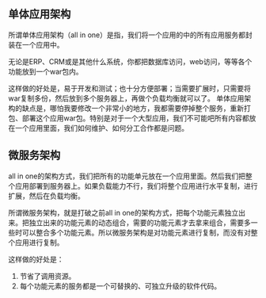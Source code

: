 ## 单体应用架构
所谓单体应用架构（all in one）是指，我们将一个应用的中的所有应用服务都封装在一个应用中。

无论是ERP、CRM或是其他什么系统，你都把数据库访问，web访问，等等各个功能放到一个war包内。

这样做的好处是，易于开发和测试；也十分方便部署；当需要扩展时，只需要将war复制多份，然后放到多个服务器上，再做个负载均衡就可以了。
单体应用架构的缺点是，哪怕我要修改一个非常小的地方，我都需要停掉整个服务，重新打包、部署这个应用war包。特别是对于一个大型应用，我们不可能吧所有内容都放在一个应用里面，我们如何维护、如何分工合作都是问题。

## 微服务架构
all in one的架构方式，我们把所有的功能单元放在一个应用里面。然后我们把整个应用部署到服务器上。如果负载能力不行，我们将整个应用进行水平复制，进行扩展，然后在负载均衡。

所谓微服务架构，就是打破之前all in one的架构方式，把每个功能元素独立出来。把独立出来的功能元素的动态组合，需要的功能元素才去拿来组合，需要多一些时可以整合多个功能元素。所以微服务架构是对功能元素进行复制，而没有对整个应用进行复制。

这样做的好处是：
1. 节省了调用资源。
2. 每个功能元素的服务都是一个可替换的、可独立升级的软件代码。
